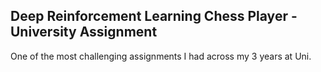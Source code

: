 ## Deep Reinforcement Learning Chess Player - University Assignment

One of the most challenging assignments I had across my 3 years at Uni. 
